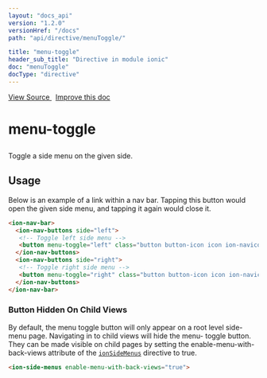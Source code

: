 ```yaml
---
layout: "docs_api"
version: "1.2.0"
versionHref: "/docs"
path: "api/directive/menuToggle/"

title: "menu-toggle"
header_sub_title: "Directive in module ionic"
doc: "menuToggle"
docType: "directive"
---
```


<div class="improve-docs">
  <a href='http://github.com/driftyco/ionic/tree/master/js/angular/directive/menuToggle.js#L1'>
    View Source
  </a>
  &nbsp;
  <a href='http://github.com/driftyco/ionic/edit/master/js/angular/directive/menuToggle.js#L1'>
    Improve this doc
  </a>
</div>




<h1 class="api-title">

  menu-toggle



</h1>





Toggle a side menu on the given side.








  
<h2 id="usage">Usage</h2>
  
Below is an example of a link within a nav bar. Tapping this button
would open the given side menu, and tapping it again would close it.

```html
<ion-nav-bar>
  <ion-nav-buttons side="left">
   <!-- Toggle left side menu -->
   <button menu-toggle="left" class="button button-icon icon ion-navicon"></button>
  </ion-nav-buttons>
  <ion-nav-buttons side="right">
   <!-- Toggle right side menu -->
   <button menu-toggle="right" class="button button-icon icon ion-navicon"></button>
  </ion-nav-buttons>
</ion-nav-bar>
```

### Button Hidden On Child Views
By default, the menu toggle button will only appear on a root
level side-menu page. Navigating in to child views will hide the menu-
toggle button. They can be made visible on child pages by setting the
enable-menu-with-back-views attribute of the <a href="/docs/api/directive/ionSideMenus/"><code>ionSideMenus</code></a>
directive to true.

```html
<ion-side-menus enable-menu-with-back-views="true">
```
  
  

  





